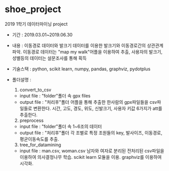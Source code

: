 # shoe_project

2019 1학기 데이터마이닝 project

- 기간 : 2019.03.01~2019.06.30
- 내용 : 이동경로 데이터와 발크기 데이터를 이용한 발크기와 이동경로간의 상관관계 파악.
        이동경로 데이터는 "map my walk"어플을 이용하여 추출, 사용자의 발크기, 성별등의 데이터는 설문조사를 통해 획득
- 기술스택 : python, scikit learn, numpy, pandas, graphviz, pydotplus

- 폴더설명 :
  1. convert_to_csv
   - input file  : "folder"폴더 속 gpx files
   - output file : "처리후"폴더
   어플을 통해 추출한 한사람의 gpx파일들을 csv파일들로 변환한다. 시간, 고도, 경도, 위도, 신발크기, 사용자 키값 6가지가 att를 추출한다.
  2. preprocess
   - input file  : "folder"폴더 속 1~6조의 데이터
   - output file : "처리후"폴더
   각 조별로 특정 조원들의 key, 발사이즈, 이동경로, 평균이동속도를 추출.
  3. tree_for_datamining
   - input file  : man.csv, woman.csv
   남자와 여자로 분리된 전처리된 csv파일을 이용하여 의사결정나무 학습. scikit learn 모듈을 이용. graphviz를 이용하여 시각화.
   
   
   
